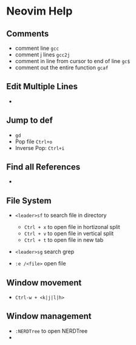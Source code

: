# Neovim Help

## Comments
- comment line `gcc`
- comment j lines `gcc2j`
- comment in line from cursor to end of line `gc$`
- comment out the entire function `gcaf`

## Edit Multiple Lines
- 

## Jump to def
- `gd`
- Pop file `Ctrl+o`
- Inverse Pop: `Ctrl+i`

## Find all References
-

## File System
-  `<leader>sf` to search file in directory
    -  `Ctrl + x` to open file in hortizonal split
    -  `Ctrl + v` to open file in vertical split
    -  `Ctrl + t` to open file in new tab
-  `<leader>sg` search grep

- `:e /<file>` open file

## Window movement
- `Ctrl-w + <k|j|l|h>`

## Window management
- `:NERDTree` to open NERDTree
- 

